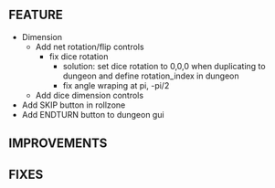 ## FEATURE
- Dimension
    - Add net rotation/flip controls
        - fix dice rotation
            - solution: set dice rotation to 0,0,0 when duplicating to dungeon and define rotation_index in dungeon
            - fix angle wraping at pi, -pi/2
    - Add dice dimension controls
- Add SKIP button in rollzone
- Add ENDTURN button to dungeon gui

## IMPROVEMENTS

## FIXES

